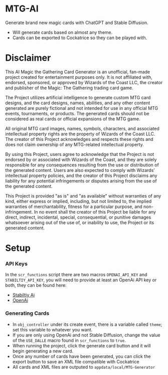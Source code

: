 # MTG-AI
Generate brand new magic cards with ChatGPT and Stable Diffusion.
- Will generate cards based on almost any theme.
- Cards can be exported to Cockatrice so they can be played with.

# Disclaimer
This AI Magic the Gathering Card Generator is an unofficial, fan-made project created for entertainment purposes only. It is not affiliated with, endorsed, sponsored, or approved by Wizards of the Coast LLC, the creator and publisher of the Magic: The Gathering trading card game.

The Project utilizes artificial intelligence to generate custom MTG card designs, and the card designs, names, abilities, and any other content generated are purely fictional and not intended for use in any official MTG events, tournaments, or products. The generated cards should not be considered as real cards or official expansions of the MTG game.

All original MTG card images, names, symbols, characters, and associated intellectual property rights are the property of Wizards of the Coast LLC. The creator of this Project acknowledges and respects these rights and does not claim ownership of any MTG-related intellectual property.

By using this Project, users agree to acknowledge that the Project is not endorsed by or associated with Wizards of the Coast, and they are solely responsible for any consequences resulting from the use or distribution of the generated content. Users are also expected to comply with Wizards' intellectual property policies, and the creator of this Project disclaims any liability for any potential infringements or disputes arising from the use of the generated content.

This Project is provided "as is" and "as available" without warranties of any kind, either express or implied, including, but not limited to, the implied warranties of merchantability, fitness for a particular purpose, and non-infringement. In no event shall the creator of this Project be liable for any direct, indirect, incidental, special, consequential, or punitive damages whatsoever arising out of the use of, or inability to use, the Project or its generated content.

# Setup
### API Keys
In the `scr_functions` script there are two macros `OPENAI_API_KEY` and `STABILTIY_API_KEY`, you will need to provide at least an OpenAi API key or both, they can be found here:
- [Stabiltiy Ai](https://dreamstudio.ai/account)
- [OpenAi](https://platform.openai.com/account/api-keys)

### Generating Cards
- In `obj_controller` under its create event, there is a variable called `theme`; set this variable to whatever you want. 
- If you are only using OpenAi and not Stable Diffusion, change the value of the `USE_DALLE` macro found in `scr_functions` to `true`.  
- When running the project, click the generate card button and it will begin generating a new card.
- Once any number of cards have been generated, you can click the export button to save an XML file compatible with Cockatrice
- All cards and XML files are outputed to `appdata/local/MTG-Generator`


